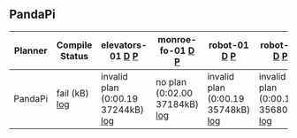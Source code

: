 ## PandaPi
| Planner | Compile Status | elevators-01 [D](https://ipc2023-htn.github.io/sampleProblems/elevators-01-d.hddl) [P](https://ipc2023-htn.github.io/sampleProblems/elevators-01-p.hddl) | monroe-fo-01 [D](https://ipc2023-htn.github.io/sampleProblems/monroe-fo-01-d.hddl) [P](https://ipc2023-htn.github.io/sampleProblems/monroe-fo-01-p.hddl) | robot-01 [D](https://ipc2023-htn.github.io/sampleProblems/robot-01-d.hddl) [P](https://ipc2023-htn.github.io/sampleProblems/robot-01-p.hddl) | robot-02 [D](https://ipc2023-htn.github.io/sampleProblems/robot-02-d.hddl) [P](https://ipc2023-htn.github.io/sampleProblems/robot-02-p.hddl) | snake-01 [D](https://ipc2023-htn.github.io/sampleProblems/snake-01-d.hddl) [P](https://ipc2023-htn.github.io/sampleProblems/snake-01-p.hddl) | snake-02 [D](https://ipc2023-htn.github.io/sampleProblems/snake-02-d.hddl) [P](https://ipc2023-htn.github.io/sampleProblems/snake-02-p.hddl) | transport-01 [D](https://ipc2023-htn.github.io/sampleProblems/transport-01-d.hddl) [P](https://ipc2023-htn.github.io/sampleProblems/transport-01-p.hddl) | transport-04 [D](https://ipc2023-htn.github.io/sampleProblems/transport-04-d.hddl) [P](https://ipc2023-htn.github.io/sampleProblems/transport-04-p.hddl) |
| --- | --- | --- | --- | --- | --- | --- | --- | --- | --- |
| PandaPi| fail (kB) [log](https://ipc2023-htn.github.io/PandaPi.sif.build.log) |invalid plan (0:00.19 37244kB) [log](https://ipc2023-htn.github.io/PandaPi.sif.elevators-01.log) |no plan (0:02.00 37184kB) [log](https://ipc2023-htn.github.io/PandaPi.sif.monroe-fo-01.log) |invalid plan (0:00.19 35748kB) [log](https://ipc2023-htn.github.io/PandaPi.sif.robot-01.log) |invalid plan (0:00.19 35680kB) [log](https://ipc2023-htn.github.io/PandaPi.sif.robot-02.log) |invalid plan (0:00.23 38008kB) [log](https://ipc2023-htn.github.io/PandaPi.sif.snake-01.log) |invalid plan (0:00.22 39748kB) [log](https://ipc2023-htn.github.io/PandaPi.sif.snake-02.log) |invalid plan (0:00.19 35824kB) [log](https://ipc2023-htn.github.io/PandaPi.sif.transport-01.log) |invalid plan (0:00.19 36204kB) [log](https://ipc2023-htn.github.io/PandaPi.sif.transport-04.log) |
